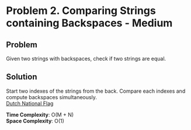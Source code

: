 # Problem 2. Comparing Strings containing Backspaces - Medium

## Problem
Given two strings with backspaces, check if two strings are equal.

## Solution
Start two indexes of the strings from the back. Compare each indexes and compute backspaces simultaneously. <br />
[Dutch National Flag](https://github.com/jecjung520/Algorithm/blob/main/Two%20Pointers/Dutch%20National%20Flag%20Problems%20-%20Medium/dutchFlag.cc)

**Time Complexity**: O(M + N) <br />
**Space Complexity**: O(1)
